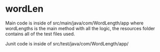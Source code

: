 # wordLen

Main code is inside of src/main/java/com/WordLength/app where wordLengths is the main method with all the logic, the resources folder contains all of the test files used. 

Junit code is inside of  src/test/java/com/WordLength/app/

